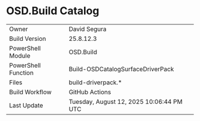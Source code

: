 ﻿# OSD.Build Catalog

| | |
|-|-|
| Owner | David Segura |
| Build Version | 25.8.12.3 |
| PowerShell Module | OSD.Build |
| PowerShell Function | Build-OSDCatalogSurfaceDriverPack |
| Files | build-driverpack.* |
| Build Workflow | GitHub Actions |
| Last Update | Tuesday, August 12, 2025 10:06:44 PM UTC |
